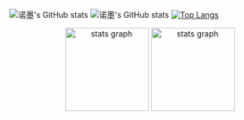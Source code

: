 ![诺墨's GitHub stats](https://github-readme-stats.vercel.app/api?username=normal-coder&include_all_commits=true)
![诺墨's GitHub stats](https://github-readme-stats.vercel.app/api?username=normal-coder&count_private=true)
[![Top Langs](https://github-readme-stats.vercel.app/api/top-langs/?username=normal-coder&hide=PHP,Smarty,HTML,CSS,Makefile&layout=compact)](https://github.com/normal-coder)

<div align="center">
    <img src="https://github-readme-stats.vercel.app/api?username=normal-coder&hide_title=false&hide_rank=false&show_icons=true&include_all_commits=true&count_private=true&disable_animations=false&theme=monokai&locale=en&hide_border=true&order=1" height="150" alt="stats graph"  />
    <img src="https://github-readme-stats.vercel.app/api?username=normal-coder&show_icons=true" height="150" alt="stats graph"  />
</div>
